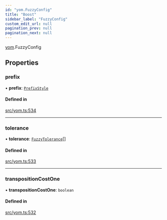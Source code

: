 ```yaml
---
id: "yom.FuzzyConfig"
title: "Boost"
sidebar_label: "FuzzyConfig"
custom_edit_url: null
pagination_prev: null
pagination_next: null
---
```


[yom](../namespaces/yom.md).FuzzyConfig

## Properties

### prefix

• **prefix**: [`PrefixStyle`](../namespaces/yom.md#prefixstyle)

#### Defined in

[src/yom.ts:534](https://github.com/yolmio/boost/blob/5cada48/src/yom.ts#L534)

___

### tolerance

• **tolerance**: [`FuzzyTolerance`](yom.FuzzyTolerance.md)[]

#### Defined in

[src/yom.ts:533](https://github.com/yolmio/boost/blob/5cada48/src/yom.ts#L533)

___

### transpositionCostOne

• **transpositionCostOne**: `boolean`

#### Defined in

[src/yom.ts:532](https://github.com/yolmio/boost/blob/5cada48/src/yom.ts#L532)

